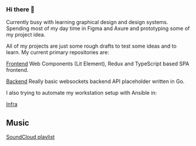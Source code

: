 ### Hi there 👋

Currently busy with learning graphical design and design systems.
Spending most of my day time in Figma and Axure and prototyping some of my project idea.

All of my projects are just some rough drafts to test some ideas and to learn.
My current primary repositories are:

[Frontend](https://github.com/dzintars/front)
Web Components (Lit Element), Redux and TypeScript based SPA frontend.

[Backend](https://github.com/dzintars/wss)
Really basic websockets backend API placeholder written in Go.

I also trying to automate my workstation setup with Ansible in:

[Infra](https://github.com/dzintars/infra)

## Music
[SoundCloud playlist](https://soundcloud.com/dzintars-klavins/sets/session)

<!--
**dzintars/dzintars** is a ✨ _special_ ✨ repository because its `README.md` (this file) appears on your GitHub profile.

Here are some ideas to get you started:

- 🔭 I’m currently working on ...
- 🌱 I’m currently learning ...
- 👯 I’m looking to collaborate on ...
- 🤔 I’m looking for help with ...
- 💬 Ask me about ...
- 📫 How to reach me: ...
- 😄 Pronouns: ...
- ⚡ Fun fact: ...
-->
